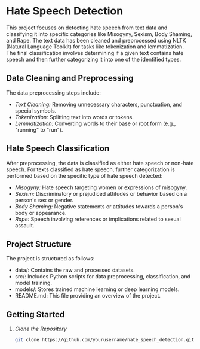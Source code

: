 # Hate Speech Detection

This project focuses on detecting hate speech from text data and classifying it into specific categories like Misogyny, Sexism, Body Shaming, and Rape. The text data has been cleaned and preprocessed using NLTK (Natural Language Toolkit) for tasks like tokenization and lemmatization. The final classification involves determining if a given text contains hate speech and then further categorizing it into one of the identified types.

## Data Cleaning and Preprocessing

The data preprocessing steps include:
- *Text Cleaning:* Removing unnecessary characters, punctuation, and special symbols.
- *Tokenization:* Splitting text into words or tokens.
- *Lemmatization:* Converting words to their base or root form (e.g., "running" to "run").

## Hate Speech Classification

After preprocessing, the data is classified as either hate speech or non-hate speech. For texts classified as hate speech, further categorization is performed based on the specific type of hate speech detected:

- *Misogyny:* Hate speech targeting women or expressions of misogyny.
- *Sexism:* Discriminatory or prejudiced attitudes or behavior based on a person's sex or gender.
- *Body Shaming:* Negative statements or attitudes towards a person's body or appearance.
- *Rape:* Speech involving references or implications related to sexual assault.

## Project Structure

The project is structured as follows:
- data/: Contains the raw and processed datasets.
- src/: Includes Python scripts for data preprocessing, classification, and model training.
- models/: Stores trained machine learning or deep learning models.
- README.md: This file providing an overview of the project.

## Getting Started

1. *Clone the Repository*
   ```bash
   git clone https://github.com/yourusername/hate_speech_detection.git 
